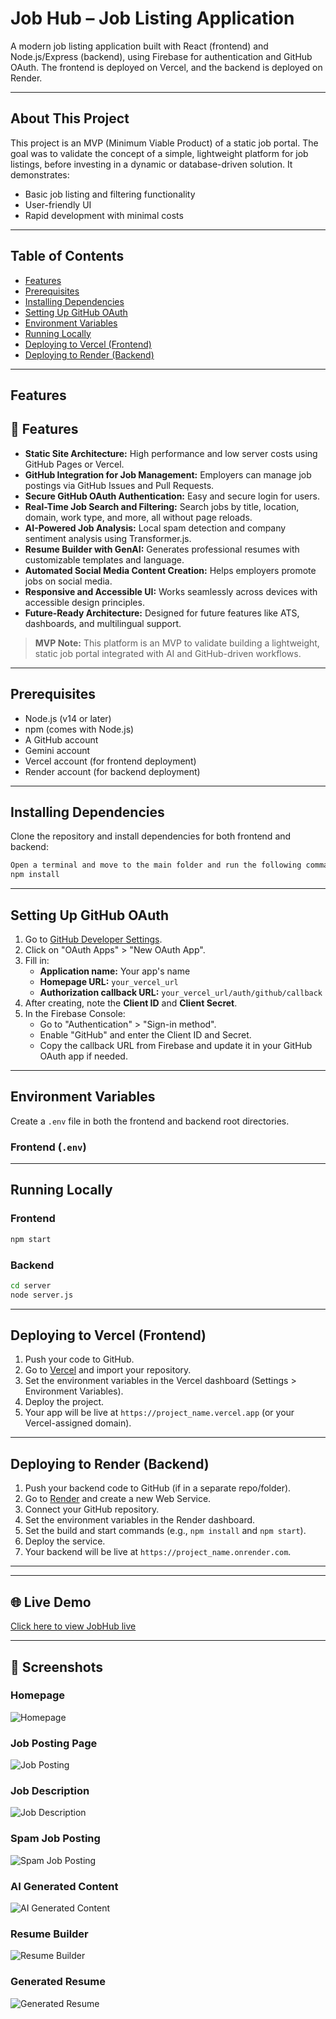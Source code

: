 # Job Hub – Job Listing Application

A modern job listing application built with React (frontend) and Node.js/Express (backend), using Firebase for authentication and GitHub OAuth. The frontend is deployed on Vercel, and the backend is deployed on Render.

---
## About This Project

This project is an MVP (Minimum Viable Product) of a static job portal. The goal was to validate the concept of a simple, lightweight platform for job listings, before investing in a dynamic or database-driven solution. It demonstrates:

- Basic job listing and filtering functionality
- User-friendly UI
- Rapid development with minimal costs


---

## Table of Contents

- [Features](#features)
- [Prerequisites](#prerequisites)
- [Installing Dependencies](#installing-dependencies)
- [Setting Up GitHub OAuth](#setting-up-github-oauth)
- [Environment Variables](#environment-variables)
- [Running Locally](#running-locally)
- [Deploying to Vercel (Frontend)](#deploying-to-vercel-frontend)
- [Deploying to Render (Backend)](#deploying-to-render-backend)

---

## Features

## 🚀 Features

- **Static Site Architecture:** High performance and low server costs using GitHub Pages or Vercel.
- **GitHub Integration for Job Management:** Employers can manage job postings via GitHub Issues and Pull Requests.
- **Secure GitHub OAuth Authentication:** Easy and secure login for users.
- **Real-Time Job Search and Filtering:** Search jobs by title, location, domain, work type, and more, all without page reloads.
- **AI-Powered Job Analysis:** Local spam detection and company sentiment analysis using Transformer.js.
- **Resume Builder with GenAI:** Generates professional resumes with customizable templates and language.
- **Automated Social Media Content Creation:** Helps employers promote jobs on social media.
- **Responsive and Accessible UI:** Works seamlessly across devices with accessible design principles.
- **Future-Ready Architecture:** Designed for future features like ATS, dashboards, and multilingual support.

> **MVP Note:** This platform is an MVP to validate building a lightweight, static job portal integrated with AI and GitHub-driven workflows.

---


## Prerequisites

- Node.js (v14 or later)
- npm (comes with Node.js)
- A GitHub account
- Gemini account
- Vercel account (for frontend deployment)
- Render account (for backend deployment)

---

## Installing Dependencies

Clone the repository and install dependencies for both frontend and backend:

```bash
Open a terminal and move to the main folder and run the following command:
npm install           
```

---

## Setting Up GitHub OAuth

1. Go to [GitHub Developer Settings](https://github.com/settings/developers).
2. Click on "OAuth Apps" > "New OAuth App".
3. Fill in:
   - **Application name:** Your app's name
   - **Homepage URL:** `your_vercel_url`
   - **Authorization callback URL:** `your_vercel_url/auth/github/callback`
4. After creating, note the **Client ID** and **Client Secret**.
5. In the Firebase Console:
   - Go to "Authentication" > "Sign-in method".
   - Enable "GitHub" and enter the Client ID and Secret.
   - Copy the callback URL from Firebase and update it in your GitHub OAuth app if needed.

---

## Environment Variables

Create a `.env` file in both the frontend and backend root directories.

### Frontend (`.env`)


---

## Running Locally

### Frontend

```bash
npm start
```

### Backend

```bash
cd server
node server.js
```

---

## Deploying to Vercel (Frontend)

1. Push your code to GitHub.
2. Go to [Vercel](https://vercel.com/) and import your repository.
3. Set the environment variables in the Vercel dashboard (Settings > Environment Variables).
4. Deploy the project.
5. Your app will be live at `https://project_name.vercel.app` (or your Vercel-assigned domain).

---

## Deploying to Render (Backend)

1. Push your backend code to GitHub (if in a separate repo/folder).
2. Go to [Render](https://render.com/) and create a new Web Service.
3. Connect your GitHub repository.
4. Set the environment variables in the Render dashboard.
5. Set the build and start commands (e.g., `npm install` and `npm start`).
6. Deploy the service.
7. Your backend will be live at `https://project_name.onrender.com`.

---

---

## 🌐 Live Demo

[Click here to view JobHub live](https://job-ui-six.vercel.app/display-jobs)

---

## 📸 Screenshots

### Homepage

![Homepage](screenshots/homepage.png)

### Job Posting Page

![Job Posting](screenshots/job_posting.png)

### Job Description

![Job Description](screenshots/job_description.png)

### Spam Job Posting

![Spam Job Posting](screenshots/spam.png)

### AI Generated Content

![AI Generated Content](screenshots/AI_generated_content.png)

### Resume Builder

![Resume Builder](screenshots/resume_builder.png)

### Generated Resume

![Generated Resume](screenshots/generated_resume.png)

